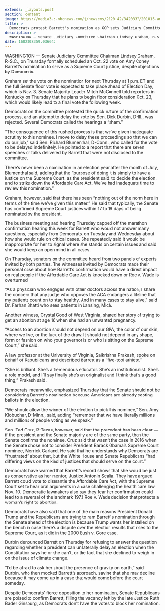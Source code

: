 ```yaml
--- 
extends: _layouts.post 
section: content 
image: https://media3.s-nbcnews.com/j/newscms/2020_42/3420337/201015-amy_coney_barrett-mc-1000_e5d914705b2d289397f3ef5ee701af4b.nbcnews-fp-1200-630.JPG 
title: > 
  Democrats protest Barrett's nomination as GOP sets Judiciary Committee vote 
description: > 
  WASHINGTON — Senate Judiciary Committee Chairman Lindsey Graham, R-S.C., on Thursday formally scheduled an Oct. 22 vote on Amy Coney Barrett’s nomination to serve as a Supreme Court justice, despite objections by Democrats.ET and the full Senate floor vote is expected to take place ahead of Election Day, which is Nov. 3.It should not depend in any shape, form or fashion on who your governor is or who is sitting on the Supreme Court,” she said.Democrats, meanwhile, emphasized Thursday that the Senate should not be considering Barrett's nomination because Americans are already casting ballots in the election.Despite Democrats’ fierce opposition to her nomination, Senate Republicans are poised to confirm Barrett, filling the vacancy left by the late Justice Ruth Bader Ginsburg, as Democrats don’t have the votes to block her nomination. 
date: 1602808359.036647 
--- 
```

WASHINGTON — Senate Judiciary Committee Chairman Lindsey Graham, R-S.C., on Thursday formally scheduled an Oct. 22 vote on Amy Coney Barrett’s nomination to serve as a Supreme Court justice, despite objections by Democrats.

Graham set the vote on the nomination for next Thursday at 1 p.m. ET and the full Senate floor vote is expected to take place ahead of Election Day, which is Nov. 3. Senate Majority Leader Mitch McConnell told reporters in Kentucky on Thursday that he plans to begin floor consideration Oct. 23, which would likely lead to a final vote the following week.

Democrats on the committee protested the quick nature of the confirmation process, and an attempt to delay the vote by Sen. Dick Durbin, D-Ill., was rejected. Several Democrats called the hearings a “sham.”

“The consequence of this rushed process is that we’ve given inadequate scrutiny to this nominee. I move to delay these proceedings so that we can do our job,” said Sen. Richard Blumenthal, D-Conn., who called for the vote to be delayed indefinitely. He pointed to a report that there are seven speeches or talks delivered by Barrett that were not disclosed to the committee.

There’s never been a nomination in an election year after the month of July, Blumenthal said, adding that the “purpose of doing it is simply to have a justice on the Supreme Court, as the president said, to decide the election, and to strike down the Affordable Care Act. We’ve had inadequate time to review this nomination.”

Graham, however, said that there has been “nothing out of the norm here in terms of the time we’ve given this matter.” He said that typically, the Senate has confirmed Supreme Court justices within 17 to 19 days of being nominated by the president.

The business meeting and hearing Thursday capped off the marathon confirmation hearing this week for Barrett who would not answer many questions, especially from Democrats, on Tuesday and Wednesday about how she would rule on critical cases. She repeatedly said it would be inappropriate for her to signal where she stands on certain issues and said she would keep an open mind in all cases.

On Thursday, senators on the committee heard from two panels of experts invited by both parties. The witnesses invited by Democrats made their personal case about how Barrett’s confirmation would have a direct impact on real people if the Affordable Care Act is knocked down or Roe v. Wade is overturned.

“As a physician who engages with other doctors across the nation, I share the concern that any judge who opposes the ACA endangers a lifeline that my patients count on to stay healthy. And in many cases to stay alive," said Dr. Farhan Bhatti who sees patients in Lansing, Mich.

Another witness, Crystal Good of West Virginia, shared her story of trying to get an abortion at age 16 when she had an unwanted pregnancy.

“Access to an abortion should not depend on our GPA, the color of our skin, where we live, or the luck of the draw. It should not depend in any shape, form or fashion on who your governor is or who is sitting on the Supreme Court,” she said.

A law professor at the University of Virginia, Saikrishna Prakash, spoke on behalf of Republicans and described Barrett as a “five-tool athlete.”

“She is brilliant. She’s a tremendous educator. She’s an institutionalist. She’s a role model, and I’ll say finally she’s an originalist and I think that's a good thing,” Prakash said.

Democrats, meanwhile, emphasized Thursday that the Senate should not be considering Barrett's nomination because Americans are already casting ballots in the election.

“We should allow the winner of the election to pick this nominee,” Sen. Amy Klobuchar, D-Minn., said, adding “remember that we have literally millions and millions of people voting as we speak.”

Sen. Ted Cruz, R-Texas, however, said that the precedent has been clear — if the president and the Senate majority are of the same party, then the Senate confirms the nominee. Cruz said that wasn’t the case in 2016 when the Senate chose not to consider President Barack Obama’s Supreme Court nominee, Merrick Garland. He said that he understands why Democrats are “frustrated” about that, but the White House and Senate Republicans “had differing views on the kind of justices that should serve on the court.”

Democrats have warned that Barrett’s record shows that she would be just as conservative as her mentor, Justice Antonin Scalia. They have argued Barrett could vote to dismantle the Affordable Care Act, with the Supreme Court set to hear oral arguments in a case challenging the health care law Nov. 10. Democratic lawmakers also say they fear her confirmation could lead to a reversal of the landmark 1973 Roe v. Wade decision that protects a woman’s right to abortion.

Democrats have also said that one of the main reasons President Donald Trump and the Republicans are trying to ram Barrett's nomination through the Senate ahead of the election is because Trump wants her installed on the bench in case there’s a dispute over the election results that rises to the Supreme Court, as it did in the 2000 Bush v. Gore case.

Durbin denounced Barrett on Thursday for refusing to answer the question regarding whether a president can unilaterally delay an election when the Constitution says he or she can’t, or the fact that she declined to weigh in on the issue of climate change.

“I’d be afraid to ask her about the presence of gravity on earth,” said Durbin, who then mocked Barrett’s approach, saying that she may decline because it may come up in a case that would come before the court someday.

Despite Democrats’ fierce opposition to her nomination, Senate Republicans are poised to confirm Barrett, filling the vacancy left by the late Justice Ruth Bader Ginsburg, as Democrats don’t have the votes to block her nomination.